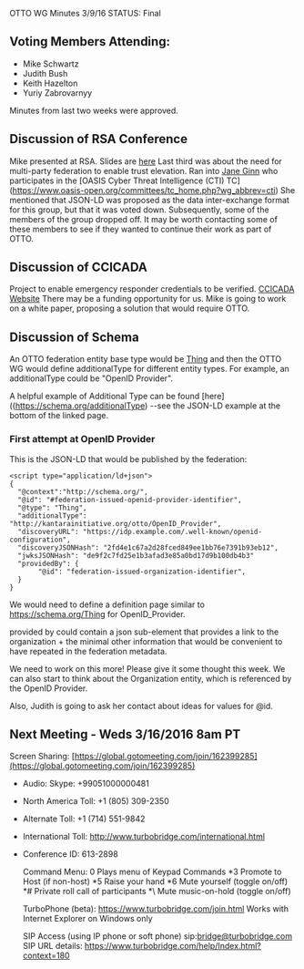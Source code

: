 OTTO WG Minutes 3/9/16
STATUS: Final

## Voting Members Attending:
 - Mike Schwartz
 - Judith Bush
 - Keith Hazelton
 - Yuriy Zabrovarnyy

Minutes from last two weeks were approved.

## Discussion of RSA Conference
  Mike presented at RSA. Slides are [here](http://gluu.co/rsa16-slides-trust-el) 
  Last third was about the need for multi-party federation to enable trust elevation.
  Ran into [Jane Ginn](https://www.linkedin.com/in/janeginn) who participates in the
  [OASIS Cyber Threat Intelligence (CTI) TC]
  (https://www.oasis-open.org/committees/tc_home.php?wg_abbrev=cti)
  She mentioned that JSON-LD was proposed as the data inter-exchange format for this 
  group, but that it was voted down. Subsequently, some of the members of the group
  dropped off. It may be worth contacting some of these members to see if they wanted
  to continue their work as part of OTTO.

## Discussion of CCICADA
  Project to enable emergency responder credentials to be verified. 
  [CCICADA Website](http://kantarainitiative.org/confluence/display/ccicada/Home)
  There may be a funding opportunity for us. Mike is going to work on a white paper,
  proposing a solution that would require OTTO. 

## Discussion of Schema

An OTTO federation entity base type would be [Thing](https://schema.org/Thing) and then the 
OTTO WG would define additionalType for different entity types. For example,
an additionalType could be "OpenID Provider". 

A helpful example of Additional Type can be found [here]((https://schema.org/additionalType)
--see the JSON-LD example at the bottom  of the linked page.
 
### First attempt at OpenID Provider

This is the JSON-LD that would be published by the federation:

    <script type="application/ld+json">
    {
      "@context":"http://schema.org/",
      "@id": "#federation-issued-openid-provider-identifier",
      "@type": "Thing",
      "additionalType": "http://kantarainitiative.org/otto/OpenID_Provider",
      "discoveryURL": "https://idp.example.com/.well-known/openid-configuration",
      "discoveryJSONHash": "2fd4e1c67a2d28fced849ee1bb76e7391b93eb12",
      "jwksJSONHash": "de9f2c7fd25e1b3afad3e85a0bd17d9b100db4b3"
      "providedBy": {
           "@id": "federation-issued-organization-identifier",
      }
    }
    
We would need to define a definition page similar to https://schema.org/Thing for 
OpenID_Provider.

provided by could contain a json sub-element that provides a link to the organization + the 
minimal other information that would be convenient to have repeated in the federation metadata. 

We need to work on this more! Please give it some thought this week. We can also start
to think about the Organization entity, which is referenced by the OpenID Provider.

Also, Judith is going to ask her contact about ideas for values for @id.

## Next Meeting - Weds 3/16/2016 8am PT

Screen Sharing: [https://global.gotomeeting.com/join/162399285](https://global.gotomeeting.com/join/162399285)

 - Audio: Skype: +99051000000481
 - North America Toll: +1 (805) 309-2350
 - Alternate Toll: +1 (714) 551-9842
 - International Toll: http://www.turbobridge.com/international.html

 - Conference ID: 613-2898

    Command Menu: 0 Plays menu of Keypad Commands *3 Promote to Host (if non-host) *5 Raise your hand 
    *6 Mute yourself (toggle on/off) *# Private roll call of participants *\ Mute music-on-hold (toggle on/off)

    TurboPhone (beta): https://www.turbobridge.com/join.html Works with Internet Explorer on Windows only

    SIP Access (using IP phone or soft phone) sip:bridge@turbobridge.com
    SIP URL details: https://www.turbobridge.com/help/Index.html?context=180

